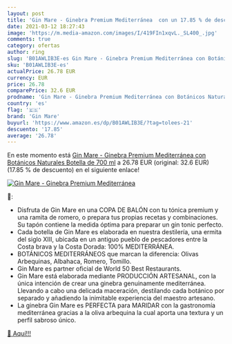 ```yaml
---
layout: post
title: 'Gin Mare - Ginebra Premium Mediterránea  con un 17.85 % de descuento'
date: 2021-03-12 18:27:43
image: 'https://m.media-amazon.com/images/I/419FIn1xqvL._SL400_.jpg'
comments: true
category: ofertas
author: ring
slug: 'B01AWLIB3E-es Gin Mare - Ginebra Premium Mediterránea con Botánicos...'
sku: 'B01AWLIB3E-es'
actualPrice: 26.78 EUR
currency: EUR
price: 26.78
comparePrice: 32.6 EUR
prodname: 'Gin Mare - Ginebra Premium Mediterránea con Botánicos Naturales  Botella de 700 ml'
country: 'es'
flag: '🇪🇸'
brand: 'Gin Mare'
buyurl: 'https://www.amazon.es/dp/B01AWLIB3E/?tag=tolees-21'
descuento: '17.85'
average: '26.78'
---
```


En este momento está [Gin Mare - Ginebra Premium Mediterránea con Botánicos Naturales  Botella de 700 ml](https://www.amazon.es/dp/B01AWLIB3E/?tag=tolees-21) a 26.78 EUR (original: 32.6 EUR) (17.85 %  de descuento) en el siguiente enlace!

[![Gin Mare - Ginebra Premium Mediterránea ](https://m.media-amazon.com/images/I/419FIn1xqvL._SL400_.jpg)](https://www.amazon.es/dp/B01AWLIB3E/?tag=tolees-21)

🔎:

- Disfruta de Gin Mare en una COPA DE BALÓN con tu tónica premium y una ramita de romero, o prepara tus propias recetas y combinaciones. Su tapón contiene la medida óptima para preparar un gin tonic perfecto.
- Cada botella de Gin Mare es elaborada en nuestra destilería, una ermita del siglo XIII, ubicada en un antiguo pueblo de pescadores entre la Costa brava y la Costa Dorada: 100% MEDITERRÁNEA.
- BOTÁNICOS MEDITERRÁNEOS que marcan la diferencia: Olivas Arbequinas, Albahaca, Romero, Tomillo.
- Gin Mare es partner oficial de World 50 Best Restaurants.
- Gin Mare está elaborada mediante PRODUCCIÓN ARTESANAL, con la única intención de crear una ginebra genuinamente mediterránea. Llevando a cabo una delicada maceración, destilando cada botánico por separado y añadiendo la inimitable experiencia del maestro artesano.
- La ginebra Gin Mare es PERFECTA para MARIDAR con la gastronomía mediterránea gracias a la oliva arbequina la cual aporta una textura y un perfil sabroso único.

[🛒 Aquí!!!](https://www.amazon.es/dp/B01AWLIB3E/?tag=tolees-21)
